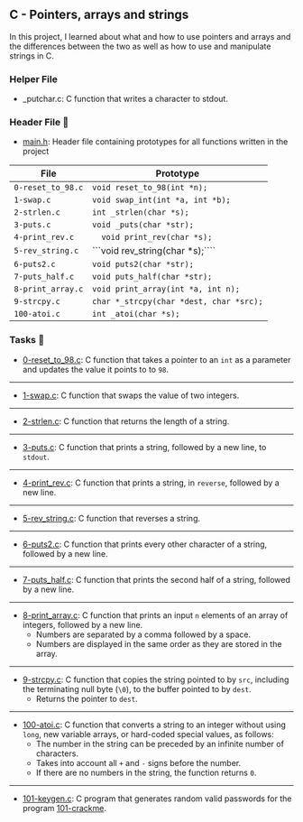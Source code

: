 ## C - Pointers, arrays and strings

In this project, I learned about what and how to use pointers and arrays and the differences between the two as well as how to use and manipulate strings in C.

### Helper File

* _putchar.c: C function that writes a character to stdout.

### Header File 📁

* [main.h](https://github.com/KimberlyPeters/alx-low_level_programming/blob/master/0x05-pointers_arrays_strings/main.h): Header file containing prototypes for all functions written in the project

| 		File     |			 Prototype 		   |
| ---------------------- | ----------------------------------------------- |
| ```0-reset_to_98.c```  | ```void reset_to_98(int *n);```  	   	   |
| ```1-swap.c```  	 | ```void swap_int(int *a, int *b);```  	   |
| ```2-strlen.c```  	 | ```int _strlen(char *s);```  		   |
| ```3-puts.c```  	 | ```void _puts(char *str);```  		   |
| ```4-print_rev.c```  	 | ```	void print_rev(char *s);```  	   	   |
| ```5-rev_string.c```   | ```void rev_string(char *s);````  	   	   |
| ```6-puts2.c```  	 | ```void puts2(char *str);```  		   |
| ```7-puts_half.c```  	 | ```void puts_half(char *str);```  	   	   |
| ```8-print_array.c```  | ```void print_array(int *a, int n);```  	   |
| ```9-strcpy.c```  	 | ```char *_strcpy(char *dest, char *src);```     |
| ```100-atoi.c```  	 | ```int _atoi(char *s);```  		   	   |

### Tasks 📃

* [0-reset_to_98.c](https://github.com/KimberlyPeters/alx-low_level_programming/blob/master/0x05-pointers_arrays_strings/0-reset_to_98.c): C function that takes a pointer to an ```int``` as a parameter and updates the value it points to to ```98```.
----------------------------
* [1-swap.c](https://github.com/KimberlyPeters/alx-low_level_programming/blob/master/0x05-pointers_arrays_strings/1-swap.c): C function that swaps the value of two integers.
-------------------------------------
* [2-strlen.c](https://github.com/KimberlyPeters/alx-low_level_programming/blob/master/0x05-pointers_arrays_strings/2-strlen.c): C function that returns the length of a string.
------------------------------
* [3-puts.c](https://github.com/KimberlyPeters/alx-low_level_programming/blob/master/0x05-pointers_arrays_strings/3-puts.c): C function that prints a string, followed by a new line, to ```stdout```.
-----------------------------------
* [4-print_rev.c](https://github.com/KimberlyPeters/alx-low_level_programming/blob/master/0x05-pointers_arrays_strings/4-print_rev.c): C function that prints a string, in ```reverse```, followed by a new line.
-----------------------------
* [5-rev_string.c](https://github.com/KimberlyPeters/alx-low_level_programming/blob/master/0x05-pointers_arrays_strings/5-rev_string.c): C function that reverses a string.
-------------------------------
* [6-puts2.c](https://github.com/KimberlyPeters/alx-low_level_programming/blob/master/0x05-pointers_arrays_strings/6-puts2.c): C function that prints every other character of a string, followed by a new line.
---------------------------------------
* [7-puts_half.c](https://github.com/KimberlyPeters/alx-low_level_programming/blob/master/0x05-pointers_arrays_strings/7-puts_half.c): C function that prints the second half of a string, followed by a new line.
--------------------------------------------------
* [8-print_array.c](https://github.com/KimberlyPeters/alx-low_level_programming/blob/master/0x05-pointers_arrays_strings/8-print_array.c): C function that prints an input ```n``` elements of an array of integers, followed by a new line.
	* Numbers are separated by a comma followed by a space.
	* Numbers are displayed in the same order as they are stored in the array.
------------------------------------------------------
* [9-strcpy.c](https://github.com/KimberlyPeters/alx-low_level_programming/blob/master/0x05-pointers_arrays_strings/9-strcpy.c): C function that copies the string pointed to by ```src```, including the terminating null byte (```\0```), to the buffer pointed to by ```dest```.
	* Returns the pointer to ```dest```.
--------------------------------------------------------
* [100-atoi.c](https://github.com/KimberlyPeters/alx-low_level_programming/blob/master/0x05-pointers_arrays_strings/100-atoi.c): C function that converts a string to an integer without using ```long```, new variable arrays, or hard-coded special values, as follows:
	* The number in the string can be preceded by an infinite number of characters.
	* Takes into account all ```+``` and ```-``` signs before the number.
	* If there are no numbers in the string, the function returns ```0```.
-------------------------------------------------
* [101-keygen.c](https://github.com/KimberlyPeters/alx-low_level_programming/blob/master/0x05-pointers_arrays_strings/101-keygen.c): C program that generates random valid passwords for the program [101-crackme](https://github.com/holbertonschool/0x04.c).
